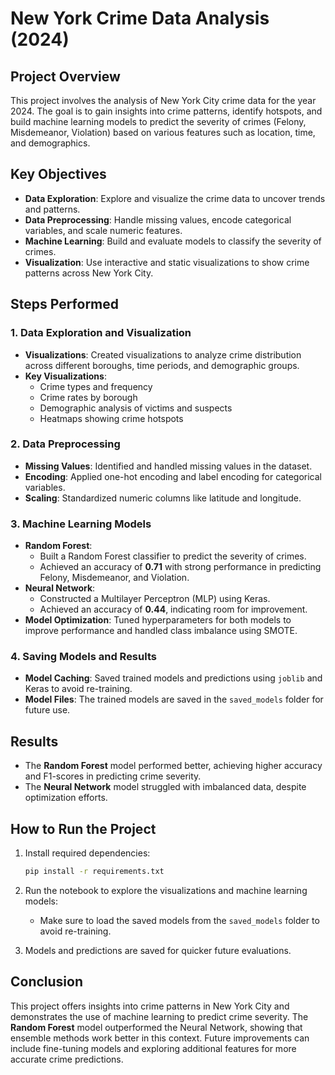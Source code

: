 # New York Crime Data Analysis (2024)

## Project Overview

This project involves the analysis of New York City crime data for the year 2024. The goal is to gain insights into crime patterns, identify hotspots, and build machine learning models to predict the severity of crimes (Felony, Misdemeanor, Violation) based on various features such as location, time, and demographics.

## Key Objectives

- **Data Exploration**: Explore and visualize the crime data to uncover trends and patterns.
- **Data Preprocessing**: Handle missing values, encode categorical variables, and scale numeric features.
- **Machine Learning**: Build and evaluate models to classify the severity of crimes.
- **Visualization**: Use interactive and static visualizations to show crime patterns across New York City.

## Steps Performed

### 1. Data Exploration and Visualization

- **Visualizations**: Created visualizations to analyze crime distribution across different boroughs, time periods, and demographic groups.
- **Key Visualizations**:
  - Crime types and frequency
  - Crime rates by borough
  - Demographic analysis of victims and suspects
  - Heatmaps showing crime hotspots

### 2. Data Preprocessing

- **Missing Values**: Identified and handled missing values in the dataset.
- **Encoding**: Applied one-hot encoding and label encoding for categorical variables.
- **Scaling**: Standardized numeric columns like latitude and longitude.

### 3. Machine Learning Models

- **Random Forest**:
  - Built a Random Forest classifier to predict the severity of crimes.
  - Achieved an accuracy of **0.71** with strong performance in predicting Felony, Misdemeanor, and Violation.
- **Neural Network**:
  - Constructed a Multilayer Perceptron (MLP) using Keras.
  - Achieved an accuracy of **0.44**, indicating room for improvement.
- **Model Optimization**: Tuned hyperparameters for both models to improve performance and handled class imbalance using SMOTE.

### 4. Saving Models and Results

- **Model Caching**: Saved trained models and predictions using `joblib` and Keras to avoid re-training.
- **Model Files**: The trained models are saved in the `saved_models` folder for future use.

## Results

- The **Random Forest** model performed better, achieving higher accuracy and F1-scores in predicting crime severity.
- The **Neural Network** model struggled with imbalanced data, despite optimization efforts.

## How to Run the Project

1. Install required dependencies:

    ```bash
    pip install -r requirements.txt
    ```

2. Run the notebook to explore the visualizations and machine learning models:
    - Make sure to load the saved models from the `saved_models` folder to avoid re-training.
  
3. Models and predictions are saved for quicker future evaluations.

## Conclusion

This project offers insights into crime patterns in New York City and demonstrates the use of machine learning to predict crime severity. The **Random Forest** model outperformed the Neural Network, showing that ensemble methods work better in this context. Future improvements can include fine-tuning models and exploring additional features for more accurate crime predictions.
